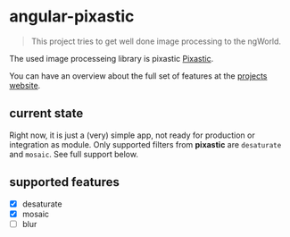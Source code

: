angular-pixastic
================
> This project tries to get well done image processing to the ngWorld.

The used image processeing library is pixastic [Pixastic](https://github.com/jseidelin/pixastic).

You can have an overview about the full set of features at the [projects website](http://www.pixastic.com/).

## current state
Right now, it is just a (very) simple app, not ready for production or integration as module. Only supported filters from  **pixastic** are `desaturate` and `mosaic`. See full support below.

## supported features
- [x] desaturate
- [x] mosaic
- [ ] blur